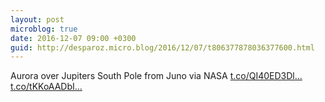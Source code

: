 ```yaml
---
layout: post
microblog: true
date: 2016-12-07 09:00 +0300
guid: http://desparoz.micro.blog/2016/12/07/t806377878036377600.html
---
```

Aurora over Jupiters South Pole from Juno  via NASA [t.co/QI40ED3Dl...](https://t.co/QI40ED3DlS) [t.co/tKKoAADbI...](https://t.co/tKKoAADbIK)
